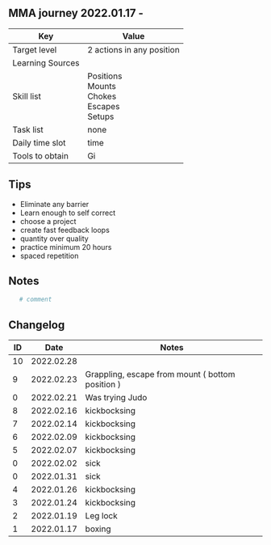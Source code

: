 ## MMA journey 2022.01.17 - 
Key | Value
---- | ----
Target level | 2 actions in any position
Learning Sources | 
Skill list | Positions <br /> Mounts <br /> Chokes <br /> Escapes <br /> Setups <br /> 
Task list | none
Daily time slot | time
Tools to obtain | Gi <br />


## Tips
- Eliminate any barrier
- Learn enough to self correct
- choose a project
- create fast feedback loops
- quantity over quality
- practice minimum 20 hours
- spaced repetition

## Notes


```bash
   # comment
```
## Changelog
ID | Date | Notes
---- | ---- | ----
10 | 2022.02.28 | 
9 | 2022.02.23 | Grappling, escape from mount ( bottom position )
0 | 2022.02.21 | Was trying Judo
8 | 2022.02.16 | kickbocksing
7 | 2022.02.14 | kickbocksing
6 | 2022.02.09 | kickbocksing
5 | 2022.02.07 | kickbocksing
0 | 2022.02.02 | sick
0 | 2022.01.31 | sick
4 | 2022.01.26 | kickbocksing
3 | 2022.01.24 | kickbocksing
2 | 2022.01.19 | Leg lock
1 | 2022.01.17 | boxing

